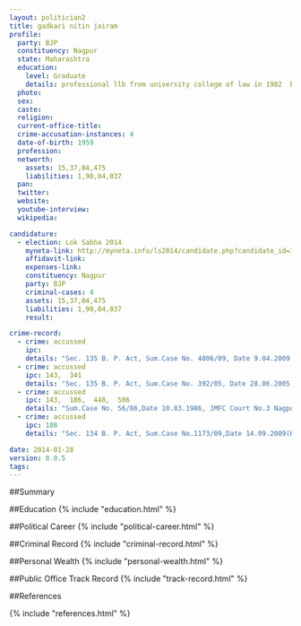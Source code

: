 ```yaml
---
layout: politician2
title: gadkari nitin jairam
profile: 
  party: BJP
  constituency: Nagpur
  state: Maharashtra
  education: 
    level: Graduate
    details: professional llb from university college of law in 1982  b.com. from g.s. commerce college  nagpur university  nagpur in 1977  hssc from dadasaheb dhanwate nagar vidyalaya  mahal  nagpur (mhssc nagpur division) in 1973.
  photo: 
  sex: 
  caste: 
  religion: 
  current-office-title: 
  crime-accusation-instances: 4
  date-of-birth: 1959
  profession: 
  networth: 
    assets: 15,37,04,475
    liabilities: 1,90,04,037
  pan: 
  twitter: 
  website: 
  youtube-interview: 
  wikipedia: 

candidature: 
  - election: Lok Sabha 2014
    myneta-link: http://myneta.info/ls2014/candidate.php?candidate_id=1226
    affidavit-link: 
    expenses-link: 
    constituency: Nagpur 
    party: BJP
    criminal-cases: 4
    assets: 15,37,04,475
    liabilities: 1,90,04,037
    result:  

crime-record: 
  - crime: accussed
    ipc: 
    details: "Sec. 135 B. P. Act, Sum.Case No. 4806/09, Date 9.04.2009 ,Judicial Magistrate First Class-1 Court no.15 Nagpur" 
  - crime: accussed
    ipc: 143,  341
    details: "Sec. 135 B. P. Act, Sum.Case No. 392/05, Date 28.06.2005, JMFC Court No.10, Nagpur" 
  - crime: accussed
    ipc: 143,  186,  448,  506
    details: "Sum.Case No. 56/86,Date 10.03.1986, JMFC Court No.3 Nagpur,(U/S 506(no charge framed)) (Charges not yet framed and case is fixed for awaiting summons)" 
  - crime: accussed
    ipc: 188
    details: "Sec. 134 B. P. Act, Sum.Case No.1173/09,Date 14.09.2009(Hearing), JMFC At Parshioni ,Dist.Nagpur" 

date: 2014-01-28
version: 0.0.5
tags: 
---
```

##Summary


##Education
{% include "education.html" %}


##Political Career
{% include "political-career.html" %}


##Criminal Record
{% include "criminal-record.html" %}


##Personal Wealth
{% include "personal-wealth.html" %}


##Public Office Track Record
{% include "track-record.html" %}


##References


{% include "references.html" %}